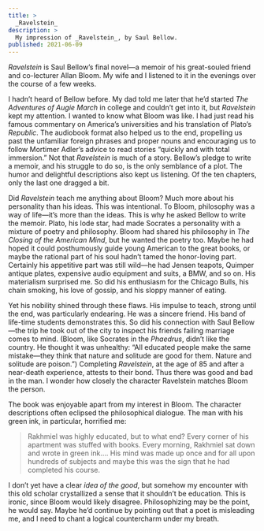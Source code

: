 ```yaml
---
title: >
  _Ravelstein_
description: >
  My impression of _Ravelstein_, by Saul Bellow.
published: 2021-06-09
---
```


_Ravelstein_ is Saul Bellow’s final novel—a memoir of his great-souled friend and co-lecturer Allan Bloom. My wife and I listened to it in the evenings over the course of a few weeks.

I hadn’t heard of Bellow before. My dad told me later that he’d started _The Adventures of Augie March_ in college and couldn’t get into it, but _Ravelstein_ kept my attention. I wanted to know what Bloom was like. I had just read his famous commentary on America’s universities and his translation of Plato’s _Republic_. The audiobook format also helped us to the end, propelling us past the unfamiliar foreign phrases and proper nouns and encouraging us to follow Mortimer Adler’s advice to read stories “quickly and with total immersion.” Not that _Ravelstein_ is much of a story. Bellow’s pledge to write a memoir, and his struggle to do so, is the only semblance of a plot. The humor and delightful descriptions also kept us listening. Of the ten chapters, only the last one dragged a bit.

Did _Ravelstein_ teach me anything about Bloom? Much more about his personality than his ideas. This was intentional. To Bloom, philosophy was a way of life—it’s more than the ideas. This is why he asked Bellow to write the memoir. Plato, his lode star, had made Socrates a personality with a mixture of poetry and philosophy. Bloom had shared his philosophy in _The Closing of the American Mind_, but he wanted the poetry too. Maybe he had hoped it could posthumously guide young American to the great books, or maybe the rational part of his soul hadn’t tamed the honor-loving part. Certainly his appetitive part was still wild—he had Jensen teapots, Quimper antique plates, expensive audio equipment and suits, a BMW, and so on. His materialism surprised me. So did his enthusiasm for the Chicago Bulls, his chain smoking, his love of gossip, and his sloppy manner of eating.

Yet his nobility shined through these flaws. His impulse to teach, strong until the end, was particularly endearing. He was a sincere friend. His band of life-time students demonstrates this. So did his connection with Saul Bellow—the trip he took out of the city to inspect his friends failing marriage comes to mind. (Bloom, like Socrates in the _Phaedrus_, didn’t like the country. He thought it was unhealthy: “All educated people make the same mistake—they think that nature and solitude are good for them. Nature and solitude are poison.”) Completing _Ravelstein_, at the age of 85 and after a near-death experience, attests to their bond. Thus there was good and bad in the man. I wonder how closely the character Ravelstein matches Bloom the person.

The book was enjoyable apart from my interest in Bloom. The character descriptions often eclipsed the philosophical dialogue. The man with his green ink, in particular, horrified me:

<blockquote>
<p>Rakhmiel was highly educated, but to what end? Every corner of his apartment was stuffed with books. Every morning, Rakhmiel sat down and wrote in green ink…. His mind was made up once and for all upon hundreds of subjects and maybe this was the sign that he had completed his course.</p>
</blockquote>

I don’t yet have a clear _idea of the good_, but somehow my encounter with this old scholar crystallized a sense that it shouldn’t be education. This is ironic, since Bloom would likely disagree. Philosophizing may be the point, he would say. Maybe he’d continue by pointing out that a poet is misleading me, and I need to chant a logical countercharm under my breath.
